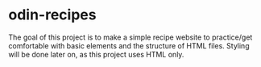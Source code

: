 # odin-recipes
The goal of this project is to make a simple recipe website to practice/get comfortable with basic elements and the structure of HTML files. Styling will be done later on, as this project uses HTML only.